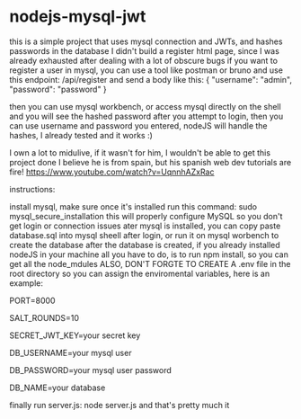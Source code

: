 # nodejs-mysql-jwt
this is a simple project that uses mysql connection and JWTs, and hashes passwords in the database
I didn't build a register html page, since I was already exhausted  after dealing with a lot of obscure bugs
if you want to register a user in mysql, you can use a tool like postman or bruno
and use this endpoint: /api/register
and send a body like this:
{
  "username": "admin",
  "password": "password"
}

then you can use mysql workbench, or access mysql directly on the shell and you will see the hashed password
after you attempt to login, then you can use username and password you entered, nodeJS will handle the hashes,
I already tested and it works :)


I own a lot to midulive, if it wasn't for him, I wouldn't be able to get this project done
I believe he is from spain, but his spanish web dev tutorials are fire!
https://www.youtube.com/watch?v=UqnnhAZxRac

instructions:


install mysql,
make sure once it's installed run this command:
sudo mysql_secure_installation
this will properly configure MySQL so you don't get login or connection issues
ater mysql is installed, you can copy paste database.sql 
into mysql sheell after login, or run it on mysql worbench to create the database
after the database is created, if you already installed nodeJS in your machine
all you have to do, is to run npm install, so you can get all the node_mdules
ALSO, DON'T FORGTE TO CREATE A .env file in the root directory so you can
assign the enviromental variables, here is an example:


PORT=8000


SALT_ROUNDS=10


SECRET_JWT_KEY=your secret key


DB_USERNAME=your mysql user


DB_PASSWORD=your mysql user password


DB_NAME=your database


finally run server.js:
node server.js
and that's pretty much it
